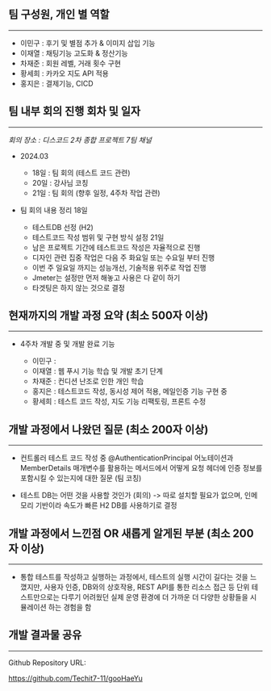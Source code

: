 ## 팀 구성원, 개인 별 역할

---

- 이민구 : 후기 및 별점 추가 & 이미지 삽입 기능
- 이재열 : 채팅기능 고도화 & 정산기능
- 차재준 : 회원 레벨, 거래 횟수 구현
- 황세희 : 카카오 지도 API 적용
- 홍지은 : 결제기능, CICD

## 팀 내부 회의 진행 회차 및 일자

---

_회의 장소 : 디스코드 2차 종합 프로젝트 7팀 채널_

- 2024.03
    - 18일 : 팀 회의 (테스트 코드 관련)
    - 20일 : 강사님 코칭
    - 21일 : 팀 회의 (향후 일정, 4주차 작업 관련)

- 팀 회의 내용 정리
  18일
    - 테스트DB 선정 (H2)
    - 테스트코드 작성 범위 및 구현 방식 설정
      21일
    - 남은 프로젝트 기간에 테스트코드 작성은 자율적으로 진행
    - 디자인 관련 집중 작업은 다음 주 화요일 또는 수요일 부터 진행
    - 이번 주 일요일 까지는 성능개선, 기술적용 위주로 작업 진행
    - Jmeter는 설정만 먼저 해놓고 사용은 다 같이 하기
    - 타겟팅은 하지 않는 것으로 결정

## 현재까지의 개발 과정 요약 (최소 500자 이상)

---

- 4주차 개발 중 및 개발 완료 기능

    - 이민구 :
    - 이재열 : 웹 푸시 기능 학습 및 개발 초기 단계
    - 차재준 : 컨디션 난조로 인한 개인 학습
    - 홍지은 : 테스트코드 작성, 동시성 제어 적용, 메일인증 기능 구현 중
    - 황세희 : 테스트 코드 작성, 지도 기능 리팩토링, 프론트 수정

## 개발 과정에서 나왔던 질문 (최소 200자 이상)

---

- 컨트롤러 테스트 코드 작성 중 @AuthenticationPrincipal 어노테이션과
  MemberDetails 매개변수를 활용하는 메서드에서 어떻게 요청 헤더에 인증 정보를  
  포함시킬 수 있는지에 대한 질문 (팀 코칭)

- 테스트 DB는 어떤 것을 사용할 것인가 (회의)
  -> 따로 설치할 필요가 없으며, 인메모리 기반이라 속도가 빠른 H2 DB를 사용하기로 결정


## 개발 과정에서 느낀점 OR 새롭게 알게된 부분 (최소 200자 이상)

---

- 통합 테스트를 작성하고 실행하는 과정에서, 테스트의 실행 시간이 길다는 것을 느꼈지만,
  사용자 인증, DB와의 상호작용, REST API를 통한 리소스 접근 등 단위 테스트만으로는 다루기
  어려웠던 실제 운영 환경에 더 가까운 더 다양한 상황들을 시뮬레이션 하는 경험을 함


## 개발 결과물 공유

---

Github Repository URL:

https://github.com/Techit7-11/gooHaeYu


